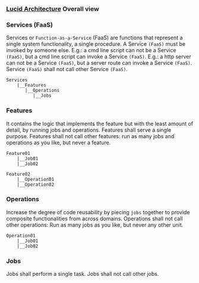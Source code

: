 ### [Lucid Architecture](https://docs.lucidarch.dev/principles/) Overall view
### Services (FaaS)
Services or `Function-as-a-Service` (FaaS) are functions that represent a single system functionality, a single procedure. A Service `(FaaS)` must be invoked by someone else. E.g.: a cmd line script can not be a Service `(FaaS)`, but a cmd line script can invoke a Service `(FaaS)`. E.g.: a http server can not be a Service `(FaaS)`, but a server route can invoke a Service `(FaaS)`. Service `(FaaS)` shall not call other Service `(FaaS)`.
```
Services
    |__Features
       |__Operations
          |__Jobs
```

### Features
It contains the logic that implements the feature but with the least amount of detail, by running jobs and operations. Features shall serve a single purpose. Features shall not call other features: run as many jobs and operations as you like, but never a feature.
```
Feature01
    |__Job01
    |__Job02
```
```
Feature02
    |__Operation01
    |__Operation02
```



### Operations
Increase the degree of code reusability by piecing `jobs` together to provide composite functionalities from across domains. Operations shall not call other operations: Run as many jobs as you like, but never any other unit.
```
Operation01
    |__Job01
    |__Job02
```

### Jobs
Jobs shall perform a single task. Jobs shall not call other jobs.
